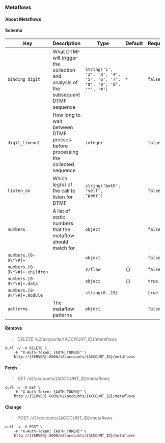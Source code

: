 ### Metaflows

#### About Metaflows

#### Schema

Key | Description | Type | Default | Required
--- | ----------- | ---- | ------- | --------
`binding_digit` | What DTMF will trigger the collection and analysis of the subsequent DTMF sequence | `string('1', '2', '3', '4', '5', '6', '7', '8', '9', '0', '*', '#')` | `*` | `false`
`digit_timeout` | How long to wait between DTMF presses before processing the collected sequence | `integer` |   | `false`
`listen_on` | Which leg(s) of the call to listen for DTMF | `string('both', 'self', 'peer')` |   | `false`
`numbers` | A list of static numbers that the metaflow should match for | `object` |   | `false`
`numbers.[0-9\*\#]+` |   | `object` |   | `false`
`numbers.[0-9\*\#]+.children` |   | `#/flow` | `{}` | `false`
`numbers.[0-9\*\#]+.data` |   | `object` | `{}` | `true`
`numbers.[0-9\*\#]+.module` |   | `string(0..15)` |   | `true`
`patterns` | The metaflow patterns | `object` |   | `false`


#### Remove

> DELETE /v2/accounts/{ACCOUNT_ID}/metaflows

```curl
curl -v -X DELETE \
    -H "X-Auth-Token: {AUTH_TOKEN}" \
    http://{SERVER}:8000/v2/accounts/{ACCOUNT_ID}/metaflows
```

#### Fetch

> GET /v2/accounts/{ACCOUNT_ID}/metaflows

```curl
curl -v -X GET \
    -H "X-Auth-Token: {AUTH_TOKEN}" \
    http://{SERVER}:8000/v2/accounts/{ACCOUNT_ID}/metaflows
```

#### Change

> POST /v2/accounts/{ACCOUNT_ID}/metaflows

```curl
curl -v -X POST \
    -H "X-Auth-Token: {AUTH_TOKEN}" \
    http://{SERVER}:8000/v2/accounts/{ACCOUNT_ID}/metaflows
```

